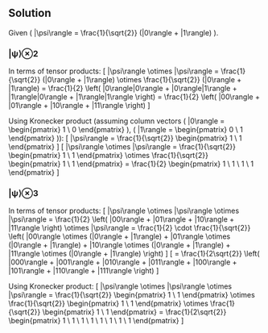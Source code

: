 <!-- 9. Let |ψ⟩ = (|0⟩+ |1⟩)/√2. Write out |ψ⟩⊗2and |ψ⟩⊗3explicitly, both in terms of
tensor products like |0⟩|1⟩, and using the Kronecker product. -->

## Solution

Given \( |\psi\rangle = \frac{1}{\sqrt{2}} (|0\rangle + |1\rangle) \).

### |ψ⟩⊗2

In terms of tensor products:
\[
|\psi\rangle \otimes |\psi\rangle = \frac{1}{\sqrt{2}} (|0\rangle + |1\rangle) \otimes \frac{1}{\sqrt{2}} (|0\rangle + |1\rangle) = \frac{1}{2} \left( |0\rangle|0\rangle + |0\rangle|1\rangle + |1\rangle|0\rangle + |1\rangle|1\rangle \right) = \frac{1}{2} \left( |00\rangle + |01\rangle + |10\rangle + |11\rangle \right)
\]

Using Kronecker product (assuming column vectors \( |0\rangle = \begin{pmatrix} 1 \\ 0 \end{pmatrix} \), \( |1\rangle = \begin{pmatrix} 0 \\ 1 \end{pmatrix} \)):
\[
|\psi\rangle = \frac{1}{\sqrt{2}} \begin{pmatrix} 1 \\ 1 \end{pmatrix}
\]
\[
|\psi\rangle \otimes |\psi\rangle = \frac{1}{\sqrt{2}} \begin{pmatrix} 1 \\ 1 \end{pmatrix} \otimes \frac{1}{\sqrt{2}} \begin{pmatrix} 1 \\ 1 \end{pmatrix} = \frac{1}{2} \begin{pmatrix} 1 \\ 1 \\ 1 \\ 1 \end{pmatrix}
\]

### |ψ⟩⊗3

In terms of tensor products:
\[
|\psi\rangle \otimes |\psi\rangle \otimes |\psi\rangle = \frac{1}{2} \left( |00\rangle + |01\rangle + |10\rangle + |11\rangle \right) \otimes |\psi\rangle = \frac{1}{2} \cdot \frac{1}{\sqrt{2}} \left( |00\rangle \otimes (|0\rangle + |1\rangle) + |01\rangle \otimes (|0\rangle + |1\rangle) + |10\rangle \otimes (|0\rangle + |1\rangle) + |11\rangle \otimes (|0\rangle + |1\rangle) \right)
\]
\[
= \frac{1}{2\sqrt{2}} \left( |000\rangle + |001\rangle + |010\rangle + |011\rangle + |100\rangle + |101\rangle + |110\rangle + |111\rangle \right)
\]

Using Kronecker product:
\[
|\psi\rangle \otimes |\psi\rangle \otimes |\psi\rangle = \frac{1}{\sqrt{2}} \begin{pmatrix} 1 \\ 1 \end{pmatrix} \otimes \frac{1}{\sqrt{2}} \begin{pmatrix} 1 \\ 1 \end{pmatrix} \otimes \frac{1}{\sqrt{2}} \begin{pmatrix} 1 \\ 1 \end{pmatrix} = \frac{1}{2\sqrt{2}} \begin{pmatrix} 1 \\ 1 \\ 1 \\ 1 \\ 1 \\ 1 \\ 1 \\ 1 \end{pmatrix}
\]